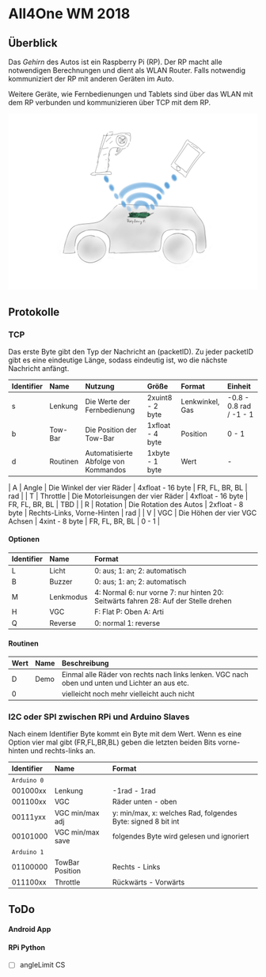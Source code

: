 # All4One WM 2018

## Überblick

Das *Gehirn* des Autos ist ein Raspberry Pi (RP).
Der RP macht alle notwendigen Berechnungen und dient als WLAN Router. Falls notwendig kommuniziert der RP mit anderen Geräten im Auto.

Weitere Geräte, wie Fernbedienungen und Tablets sind über das WLAN mit dem RP verbunden und kommunizieren über TCP mit dem RP.

![Image](/Diagramm1.png)

## Protokolle

### TCP

Das erste Byte gibt den Typ der Nachricht an (packetID). Zu jeder packetID gibt es eine eindeutige Länge, sodass eindeutig ist, wo die nächste Nachricht anfängt.

| Identifier | Name          | Nutzung                              | Größe             | Format                          | Einheit    |
| :---- | :----------------- | :----------------------------------- | :---------------  | :------------------------------ | :--------- |
| s     | Lenkung            | Die Werte der Fernbedienung          | 2xuint8 -  2 byte | Lenkwinkel, Gas                 | -0.8 - 0.8 rad / -1 - 1 |
| b     | Tow-Bar            | Die Position der Tow-Bar             | 1xfloat -  4 byte | Position                        | 0 - 1        |
| d     | Routinen           | Automatisierte Abfolge von Kommandos | 1xbyte  -  1 byte | Wert                            | -          |

| A     | Angle              | Die Winkel der vier Räder            | 4xfloat - 16 byte | FR, FL, BR, BL                  | rad        |
| T     | Throttle           | Die Motorleisungen der vier Räder    | 4xfloat - 16 byte | FR, FL, BR, BL                  | TBD        |
| R     | Rotation           | Die Rotation des Autos               | 2xfloat -  8 byte | Rechts-Links, Vorne-Hinten      | rad        |
| V     | VGC                | Die Höhen der vier VGC Achsen        | 4xint   -  8 byte | FR, FL, BR, BL                  | 0 - 1        |

#### Optionen

| Identifier | Name   | Format                        |
| :---- | :---------- | :---------------------------- |
| L     | Licht       | 0: aus; 1: an; 2: automatisch |
| B     | Buzzer      | 0: aus; 1: an; 2: automatisch |
| M     | Lenkmodus   | 4: Normal 6: nur vorne 7: nur hinten 20: Seitwärts fahren 28: Auf der Stelle drehen |
| H     | VGC         | F: Flat P: Oben A: Arti |
| Q     | Reverse     | 0: normal 1: reverse |


#### Routinen

| Wert  | Name         | Beschreibung                                                                                                   |
| :---- | :----------- | :------------------------------------------------------------------------------------------------------------- |
| D     | Demo         | Einmal alle Räder von rechts nach links lenken. VGC nach oben und unten und Lichter an aus etc. |
| 0     |              | vielleicht noch mehr vielleicht auch nicht         |

### I2C oder SPI zwischen RPi und Arduino Slaves

Nach einem Identifier Byte kommt ein Byte mit dem Wert. Wenn es eine Option vier mal gibt (FR,FL,BR,BL) geben die letzten beiden Bits vorne-hinten und rechts-links an.

| Identifier | Name          | Format                  |
| :------- | :-------------- | :---------------------- |
| `Arduino 0` |
| 001000xx | Lenkung         | -1rad - 1rad            |
| 001100xx | VGC             | Räder unten - oben      |
| 00111yxx | VGC min/max adj | y: min/max, x: welches Rad, folgendes Byte: signed 8 bit int  |
| 00101000 | VGC min/max save | folgendes Byte wird gelesen und ignoriert  |
| `Arduino 1` |
| 01100000 | TowBar Position | Rechts - Links          |
| 011100xx | Throttle        | Rückwärts - Vorwärts    |


## ToDo

#### Android App

#### RPi Python

- [ ] angleLimit CS
